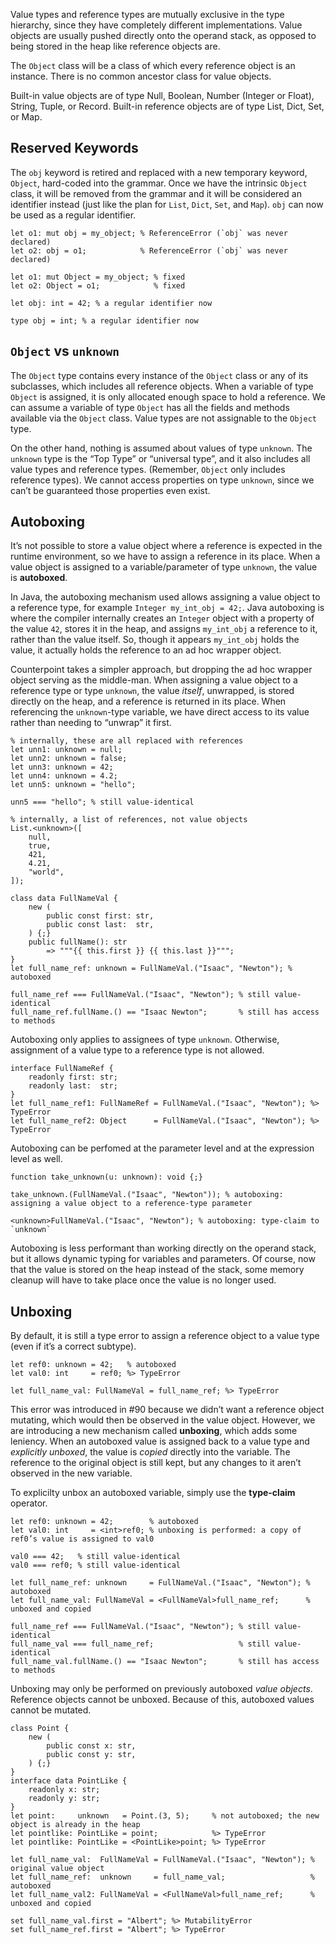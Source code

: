 Value types and reference types are mutually exclusive in the type hierarchy, since they have completely different implementations. Value objects are usually pushed directly onto the operand stack, as opposed to being stored in the heap like reference objects are.

The `Object` class will be a class of which every reference object is an instance. There is no common ancestor class for value objects.

Built-in value objects are of type Null, Boolean, Number (Integer or Float), String, Tuple, or Record. Built-in reference objects are of type List, Dict, Set, or Map.

## Reserved Keywords
The `obj` keyword is retired and replaced with a new temporary keyword, `Object`, hard-coded into the grammar. Once we have the intrinsic `Object` class, it will be removed from the grammar and it will be considered an identifier instead (just like the plan for `List`, `Dict`, `Set`, and `Map`). `obj` can now be used as a regular identifier.
```cp
let o1: mut obj = my_object; % ReferenceError (`obj` was never declared)
let o2: obj = o1;            % ReferenceError (`obj` was never declared)

let o1: mut Object = my_object; % fixed
let o2: Object = o1;            % fixed

let obj: int = 42; % a regular identifier now

type obj = int; % a regular identifier now
```

## `Object` vs `unknown`
The `Object` type contains every instance of the `Object` class or any of its subclasses, which includes all reference objects. When a variable of type `Object` is assigned, it is only allocated enough space to hold a reference. We can assume a variable of type `Object` has all the fields and methods available via the `Object` class. Value types are not assignable to the `Object` type.

On the other hand, nothing is assumed about values of type `unknown`. The `unknown` type is the “Top Type” or “universal type”, and it also includes all value types and reference types. (Remember, `Object` only includes reference types). We cannot access properties on type `unknown`, since we can’t be guaranteed those properties even exist.

## Autoboxing
It’s not possible to store a value object where a reference is expected in the runtime environment, so we have to assign a reference in its place. When a value object is assigned to a variable/parameter of type `unknown`, the value is **autoboxed**.

In Java, the autoboxing mechanism used allows assigning a value object to a reference type, for example `Integer my_int_obj = 42;`. Java autoboxing is where the compiler internally creates an `Integer` object with a property of the value `42`, stores it in the heap, and assigns `my_int_obj` a reference to it, rather than the value itself. So, though it appears `my_int_obj` holds the value, it actually holds the reference to an ad hoc wrapper object.

Counterpoint takes a simpler approach, but dropping the ad hoc wrapper object serving as the middle-man. When assigning a value object to a reference type or type `unknown`, the value *itself*, unwrapped, is stored directly on the heap, and a reference is returned in its place. When referencing the `unknown`-type variable, we have direct access to its value rather than needing to “unwrap” it first.
```cp
% internally, these are all replaced with references
let unn1: unknown = null;
let unn2: unknown = false;
let unn3: unknown = 42;
let unn4: unknown = 4.2;
let unn5: unknown = "hello";

unn5 === "hello"; % still value-identical

% internally, a list of references, not value objects
List.<unknown>([
	null,
	true,
	421,
	4.21,
	"world",
]);

class data FullNameVal {
	new (
		public const first: str,
		public const last:  str,
	) {;}
	public fullName(): str
		=> """{{ this.first }} {{ this.last }}""";
}
let full_name_ref: unknown = FullNameVal.("Isaac", "Newton"); % autoboxed

full_name_ref === FullNameVal.("Isaac", "Newton"); % still value-identical
full_name_ref.fullName.() == "Isaac Newton";       % still has access to methods
```

Autoboxing only applies to assignees of type `unknown`. Otherwise, assignment of a value type to a reference type is not allowed.
```cp
interface FullNameRef {
	readonly first: str;
	readonly last:  str;
}
let full_name_ref1: FullNameRef = FullNameVal.("Isaac", "Newton"); %> TypeError
let full_name_ref2: Object      = FullNameVal.("Isaac", "Newton"); %> TypeError
```

Autoboxing can be perfomed at the parameter level and at the expression level as well.
```cp
function take_unknown(u: unknown): void {;}

take_unknown.(FullNameVal.("Isaac", "Newton")); % autoboxing: assigning a value object to a reference-type parameter

<unknown>FullNameVal.("Isaac", "Newton"); % autoboxing: type-claim to `unknown`
```

Autoboxing is less performant than working directly on the operand stack, but it allows dynamic typing for variables and parameters. Of course, now that the value is stored on the heap instead of the stack, some memory cleanup will have to take place once the value is no longer used.

## Unboxing
By default, it is still a type error to assign a reference object to a value type (even if it’s a correct subtype).
```cp
let ref0: unknown = 42;   % autoboxed
let val0: int     = ref0; %> TypeError

let full_name_val: FullNameVal = full_name_ref; %> TypeError
```
This error was introduced in #90 because we didn’t want a reference object mutating, which would then be observed in the value object. However, we are introducing a new mechanism called **unboxing**, which adds some leniency. When an autoboxed value is assigned back to a value type and *explicitly unboxed*, the value is *copied* directly into the variable. The reference to the original object is still kept, but any changes to it aren’t observed in the new variable.

To explicilty unbox an autoboxed variable, simply use the **type-claim** operator.
```cp
let ref0: unknown = 42;        % autoboxed
let val0: int     = <int>ref0; % unboxing is performed: a copy of ref0’s value is assigned to val0

val0 === 42;   % still value-identical
val0 === ref0; % still value-identical

let full_name_ref: unknown     = FullNameVal.("Isaac", "Newton"); % autoboxed
let full_name_val: FullNameVal = <FullNameVal>full_name_ref;      % unboxed and copied

full_name_ref === FullNameVal.("Isaac", "Newton"); % still value-identical
full_name_val === full_name_ref;                   % still value-identical
full_name_val.fullName.() == "Isaac Newton";       % still has access to methods
```
Unboxing may only be performed on previously autoboxed *value objects*. Reference objects cannot be unboxed. Because of this, autoboxed values cannot be mutated.

```cp
class Point {
	new (
		public const x: str,
		public const y: str,
	) {;}
}
interface data PointLike {
	readonly x: str;
	readonly y: str;
}
let point:     unknown   = Point.(3, 5);     % not autoboxed; the new object is already in the heap
let pointlike: PointLike = point;            %> TypeError
let pointlike: PointLike = <PointLike>point; %> TypeError

let full_name_val:  FullNameVal = FullNameVal.("Isaac", "Newton"); % original value object
let full_name_ref:  unknown     = full_name_val;                   % autoboxed
let full_name_val2: FullNameVal = <FullNameVal>full_name_ref;      % unboxed and copied

set full_name_val.first = "Albert"; %> MutabilityError
set full_name_ref.first = "Albert"; %> TypeError
```
